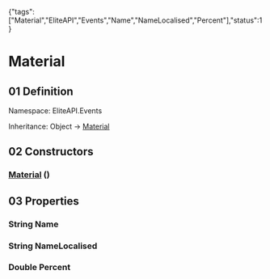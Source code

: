 {"tags":["Material","EliteAPI","Events","Name","NameLocalised","Percent"],"status":1}

# Material

## 01 Definition

Namespace: <span class='code'>EliteAPI.Events</span>

Inheritance: <span class='code'>Object</span> → <span class='code'>[Material](../../EliteAPI/Events/Material.html)</span>

## 02 Constructors

### <span class='code'>[Material](../../EliteAPI/Events/Material.html)</span> ()

## 03 Properties

### <span class='code'>String</span> Name

### <span class='code'>String</span> NameLocalised

### <span class='code'>Double</span> Percent

